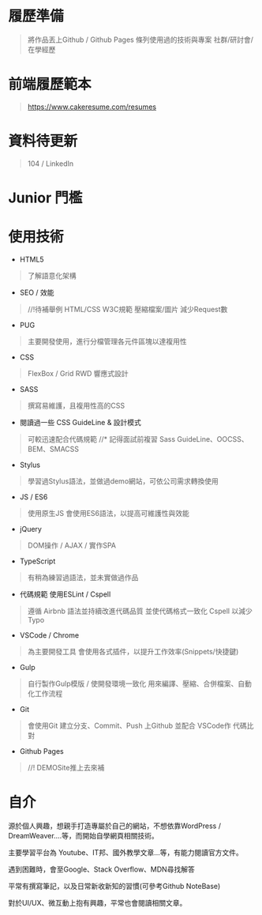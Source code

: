 # 履歷準備
> 將作品丟上Github / Github Pages
> 條列使用過的技術與專案
> 社群/研討會/在學經歷

# 前端履歷範本
> https://www.cakeresume.com/resumes

# 資料待更新
> 104 / LinkedIn

# Junior 門檻

# 使用技術
- HTML5 
> 了解語意化架構

- SEO / 效能
> //!待補舉例
> HTML/CSS W3C規範
> 壓縮檔案/圖片
> 減少Request數

- PUG 
> 主要開發使用，進行分檔管理各元件區塊以達複用性

- CSS 
> FlexBox / Grid
> RWD 響應式設計

- SASS 
> 撰寫易維護，且複用性高的CSS
- 閱讀過一些 CSS GuideLine & 設計模式
> 可較迅速配合代碼規範
//* 記得面試前複習
> Sass GuideLine、OOCSS、BEM、SMACSS

- Stylus
> 學習過Stylus語法，並做過demo網站，可依公司需求轉換使用

- JS / ES6
> 使用原生JS 
> 會使用ES6語法，以提高可維護性與效能

- jQuery
> DOM操作 / AJAX / 實作SPA

- TypeScript
> 有稍為練習過語法，並未實做過作品

- 代碼規範 使用ESLint / Cspell
> 遵循 Airbnb 語法並持續改進代碼品質
> 並使代碼格式一致化
> Cspell 以減少 Typo

- VSCode / Chrome
> 為主要開發工具
> 會使用各式插件，以提升工作效率(Snippets/快捷鍵)

- Gulp
> 自行製作Gulp模版 / 使開發環境一致化
> 用來編譯、壓縮、合併檔案、自動化工作流程

- Git
> 會使用Git 建立分支、Commit、Push 上Github
> 並配合 VSCode作 代碼比對

- Github Pages
> //! DEMOSite推上去來補

# 自介
源於個人興趣，想親手打造專屬於自己的網站，不想依靠WordPress / DreamWeaver....等，而開始自學網頁相關技術。

主要學習平台為 Youtube、IT邦、國外教學文章...等，有能力閱讀官方文件。

遇到困難時，會至Google、Stack Overflow、MDN尋找解答

平常有撰寫筆記，以及日常新收新知的習慣(可參考Github NoteBase)

對於UI/UX、微互動上抱有興趣，平常也會閱讀相關文章。

